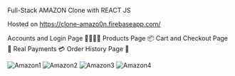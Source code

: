 Full-Stack AMAZON Clone with REACT JS 

Hosted on https://clone-amazo0n.firebaseapp.com/

Accounts and Login Page 👨👨👧👦
Products Page 📦
Cart and Checkout Page  🛒
Real Payments 💳
Order History Page 📖



![Amazon1](https://user-images.githubusercontent.com/75171783/188277518-47407c3b-900a-4af9-a2a5-3f7bfb50249c.JPG)
![Amazon2](https://user-images.githubusercontent.com/75171783/188277519-4cb6a098-20a0-4c5c-93c2-746040a2a53d.JPG)
![Amazon3](https://user-images.githubusercontent.com/75171783/188277521-21c7d03d-84b0-4d11-842a-fea3ca2155fd.JPG)
![Amazon4](https://user-images.githubusercontent.com/75171783/188277517-9bc65f35-c8a1-495d-a25f-cd77bc34ada9.JPG)
